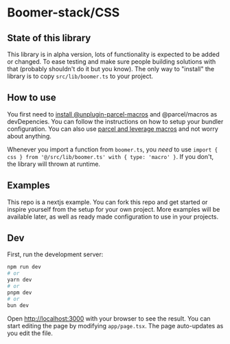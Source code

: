 # Boomer-stack/CSS

## State of this library

This library is in alpha version, lots of functionality is expected to be added or changed. To ease testing and make sure people building solutions with that (probably shouldn't do it but you know). The only way to "install" the library is to copy `src/lib/boomer.ts` to your project.

## How to use

You first need to [install @unplugin-parcel-macros](https://github.com/devongovett/unplugin-parcel-macros) and @parcel/macros as devDepencies. You can follow the instructions on how to setup your bundler configuration.
You can also use [parcel and leverage macros](https://parceljs.org/features/macros/) and not worry about anything.

Whenever you import a function from `boomer.ts`, you *need* to use `import { css } from '@/src/lib/boomer.ts' with { type: 'macro' }`. If you don't, the library will thrown at runtime. 

## Examples

This repo is a nextjs example. You can fork this repo and get started or inspire yourself from the setup for your own project. More examples will be available later, as well as ready made configuration to use in your projects.

## Dev 

First, run the development server:

```bash
npm run dev
# or
yarn dev
# or
pnpm dev
# or
bun dev
```

Open [http://localhost:3000](http://localhost:3000) with your browser to see the result.
You can start editing the page by modifying `app/page.tsx`. The page auto-updates as you edit the file.
